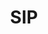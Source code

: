 ---
title: SIP
description: List of unirec fields exported together with basic flow fields on interface by SIP plugin.    
fields: 
  -
    name: "SIP_MSG_TYPE"
    type: "uint16"
    ipfix: "8057/100"
    value: " 	SIP message code"
  -
    name: "SIP_STATUS_CODE"
    type: "uint16"
    ipfix: "8057/101"
    value: " 	status of the SIP request"
  -
    name: "SIP_CSEQ"
    type: "string"
    ipfix: "8057/108"
    value: " 	CSeq field of SIP packet"
  -
    name: "SIP_CALLING_PARTY"
    type: "string"
    ipfix: "8057/103"
    value: " 	calling party (from) URI"
  -
    name: "SIP_CALLED_PARTY"
    type: "string"
    ipfix: "8057/104"
    value: " 	called party (to) URI"
  -
    name: "SIP_CALL_ID"
    type: "string"
    ipfix: "8057/102"
    value: " 	call ID"
  -
    name: "SIP_USER_AGENT"
    type: "string"
    ipfix: "8057/106"
    value: " 	user agent field of SIP packet"
  -
    name: "SIP_REQUEST_URI"
    type: "string"
    ipfix: "8057/107"
    value: " 	SIP request URI"
  -
    name: "SIP_VIA"
    type: "string"
    ipfix: "8057/105"
    value: " 	via field of SIP packet"
---
